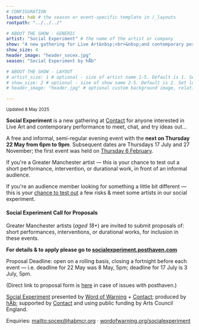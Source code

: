 ```yaml
---
# CONFIGURATION
layout: hab # the season or event-specific template in /_layouts
rootpath: "../../../"

# ABOUT THE SHOW - GENERIC
artist: "Social Experiment" # the name of the artist or company
show: "A new gathering for Live Art&nbsp;<br>&nbsp;and contemporary performance." # the name of the artist or company
show_size: 4
header_image: "header_socex.jpg"  
season: "Social Experiment by hÅb"

# ABOUT THE SHOW - LAYOUT
# artist_size: 1 # optional - size of artist name 1-5. Default is 1. Set longer names to lower values
# show_size: 2 # optional - size of show name 2-5. Default is 2. Set longer names to lower values
# header_image: "header.jpg" # optional custom background image, relative to current page

---
```

<small>Updated 8 May 2025</small>        
        
**Social Experiment** is a new gathering at <a href="https://contactmcr.com" target="_blank">Contact</a> for anyone interested in Live Art and contemporary performance to meet, chat, and try ideas out…         
          
A free and informal, semi-regular evening event with the **next on Thursday 22 May from 6pm to 9pm**. Subsequent dates are Thursdays 17 July and 27 November; the first event was held on [Thursday 6 February](/socialexperiment/feb2025).         
         
If you're a Greater Manchester artist — this is your chance to test out a short performance, intervention, or durational work, in front of an informal audience.         
         
If you're an audience member looking for something a little bit different — this is your <a href="https://socialexperiment.posthaven.com" target="_blank">chance to test out</a> a few risks & meet some artists in our social experiment.         
         
#### Social Experiment Call for Proposals        
Greater Manchester artists (*aged 18+*) are invited to submit proposals of: short performances, interventions, or durational works, for inclusion in these events.        
          
**For details & to apply please go to <a href="https://socialexperiment.posthaven.com" target="_blank">socialexperiment.posthaven.com</a>**         
         
Proposal Deadline: open on a rolling basis, closing a fortnight before each event — i.e. deadline for 22 May was 8 May, 5pm; deadline for 17 July is 3 July, 5pm.         
         
(Direct link to proposal form is <a href="https://forms.gle/rAnfSN2AQP5xv6e9A" target="_blank">here</a> in case of issues with posthaven.)         
         
[Social Experiment](/socialexperiment) presented by [Word of Warning](/) + <a href="https://contactmcr.com" target="_blank">Contact</a>; produced by [hÅb](/hab); supported by <a href="https://contactmcr.com" target="_blank">Contact</a> and using public funding by Arts Council England.         
         
Enquiries: <mailto:socex@habmcr.org> · [wordofwarning.org/socialexperiment](/socialexperiment)

